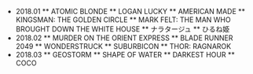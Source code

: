 * 2018.01
** ATOMIC BLONDE
** LOGAN LUCKY
** AMERICAN MADE
** KINGSMAN: THE GOLDEN CIRCLE
** MARK FELT: THE MAN WHO BROUGHT DOWN THE WHITE HOUSE
** ナラタージュ
** ひるね姫
* 2018.02
** MURDER ON THE ORIENT EXPRESS
** BLADE RUNNER 2049
** WONDERSTRUCK
** SUBURBICON
** THOR: RAGNAROK
* 2018.03
** GEOSTORM
** SHAPE OF WATER
** DARKEST HOUR
** COCO


